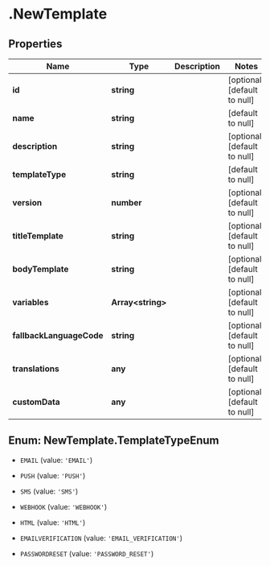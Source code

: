 # .NewTemplate

## Properties
Name | Type | Description | Notes
------------ | ------------- | ------------- | -------------
**id** | **string** |  | [optional] [default to null]
**name** | **string** |  | [default to null]
**description** | **string** |  | [optional] [default to null]
**templateType** | **string** |  | [default to null]
**version** | **number** |  | [optional] [default to null]
**titleTemplate** | **string** |  | [optional] [default to null]
**bodyTemplate** | **string** |  | [optional] [default to null]
**variables** | **Array&lt;string&gt;** |  | [optional] [default to null]
**fallbackLanguageCode** | **string** |  | [optional] [default to null]
**translations** | **any** |  | [optional] [default to null]
**customData** | **any** |  | [optional] [default to null]


<a name="NewTemplate.TemplateTypeEnum"></a>
## Enum: NewTemplate.TemplateTypeEnum


* `EMAIL` (value: `'EMAIL'`)

* `PUSH` (value: `'PUSH'`)

* `SMS` (value: `'SMS'`)

* `WEBHOOK` (value: `'WEBHOOK'`)

* `HTML` (value: `'HTML'`)

* `EMAILVERIFICATION` (value: `'EMAIL_VERIFICATION'`)

* `PASSWORDRESET` (value: `'PASSWORD_RESET'`)




